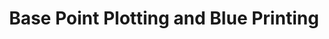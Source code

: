 ---
title: "Base Point Plotting and Blue Printing"
url: /rodriguez/base-point-plotting-and-blue-printing/
shop: Kopieren
---